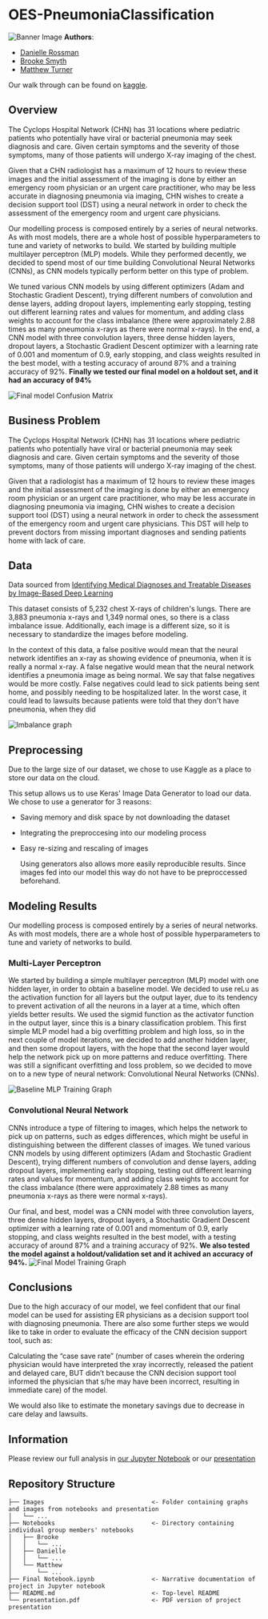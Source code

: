 
# OES-PneumoniaClassification
![Banner Image](https://github.com/austint1121/OES-PneumoniaClassification/blob/main/Images/banner_Image.jpg)
**Authors**:

- [Danielle Rossman](https://github.com/dmrossm)
- [Brooke Smyth](https://github.com/brooke57)
- [Matthew Turner](https://github.com/austint1121)

Our walk through can be found on [kaggle](https://www.kaggle.com/matthewturnerirl/one-eyed-swolentists/notebook#Final-Model).
## Overview

The Cyclops Hospital Network (CHN)  has 31 locations where pediatric patients who potentially have viral or bacterial
pneumonia may seek diagnosis and care. Given certain symptoms and the severity of those symptoms, many of those patients
will undergo X-ray imaging of the chest.

Given that a CHN radiologist has a maximum of 12 hours to review these images and the initial
assessment of the imaging is done by either an emergency room physician or an urgent care practitioner, who may be less
accurate in diagnosing pneumonia via imaging, CHN wishes to create a decision support tool (DST) using a neural network
in order to check the assessment of the emergency room and urgent care physicians.

Our modelling process is composed entirely by a series of neural networks. As with most models, there
are a whole host of possible hyperparameters to tune and variety of networks to build. We started by building multiple
multilayer perceptron (MLP) models. While they performed decently, we decided to spend most of our time building
Convolutional Neural Networks (CNNs), as CNN models typically perform better on this type of problem.

 We tuned various CNN models by using different optimizers (Adam and Stochastic Gradient Descent),
trying different numbers of convolution and dense layers, adding dropout layers, implementing early stopping, testing
out different learning rates and values for momentum, and adding class weights to account for the class imbalance (there
were approximately 2.88 times as many pneumonia x-rays as there were normal x-rays). In the end, a CNN model with three
convolution layers, three dense hidden layers, dropout layers, a Stochastic Gradient Descent optimizer with a learning
rate of 0.001 and momentum of 0.9, early stopping, and class weights resulted in the best model, with a testing accuracy
of around 87% and a training accuracy of 92%. **Finally we tested our final model on a holdout set, and it had an accuracy of 94%**

![Final model Confusion Matrix](https://github.com/austint1121/OES-PneumoniaClassification/blob/main/Images/final_conf_matrix.png)

## Business Problem

The Cyclops Hospital Network (CHN)  has 31 locations where pediatric patients who potentially have viral or bacterial
pneumonia may seek diagnosis and care. Given certain symptoms and the severity of those symptoms, many of those patients
will undergo X-ray imaging of the chest.

Given that a radiologist has a maximum of 12 hours to review these images and the initial
assessment of the imaging is done by either an emergency room physician or an urgent care practitioner, who may be less
accurate in diagnosing pneumonia via imaging, CHN wishes to create a decision support tool (DST) using a neural network
in order to check the assessment of the emergency room and urgent care physicians. This DST will help to prevent doctors
from missing important diagnoses and sending patients home with lack of care.


## Data
Data sourced from [Identifying Medical Diagnoses and Treatable Diseases by Image-Based Deep Learning](https://www.cell.com/cell/fulltext/S0092-8674(18)30154-5)

This dataset consists of 5,232 chest X-rays of children's lungs. There are 3,883 pneumonia x-rays and 1,349 normal ones,
so there is a class imbalance issue. Additionally, each image is a different size, so it is necessary to standardize the
images before modeling.

In the context of this data, a false positive would mean that the neural network identifies an x-ray as showing evidence
of pneumonia, when it is really a normal x-ray. A false negative would mean that the neural network identifies a
pneumonia image as being normal. We say that false negatives would be more costly. False negatives could lead to sick
patients being sent home, and possibly needing to be hospitalized later. In the worst case, it could lead to lawsuits
because patients were told that they don't have pneumonia, when they did

![Imbalance graph](https://github.com/austint1121/OES-PneumoniaClassification/blob/main/Images/class_imbalance.png)

## Preprocessing

Due to the large size of our dataset, we chose to use Kaggle as a place to store our data on the cloud.

This setup allows us to use Keras' Image Data Generator to load our data. We chose to use a generator for 3 reasons:
- Saving memory and disk space by not downloading the dataset
- Integrating the preproccesing into our modeling process
- Easy re-sizing and rescaling of images


  Using generators also allows more easily reproducible results. Since images fed into our model this way do not have to be preproccessed beforehand.


## Modeling Results

Our modelling process is composed entirely by a series of neural networks. As with most models, there are a whole host
of possible hyperparameters to tune and variety of networks to build.

### Multi-Layer Perceptron
We started by building a simple multilayer
perceptron (MLP) model with one hidden layer, in order to obtain a baseline model. We decided to use reLu as the
activation function for all layers but the output layer, due to its tendency to prevent activation of all the neurons in
a layer at a time, which often yields better results. We used the sigmid function as the activator function in the
output layer, since this is a binary classification problem. This first simple MLP model had a big overfitting problem
and high loss, so in the next couple of model iterations, we decided to add another hidden layer, and then some dropout
layers, with the hope that the second layer would help the network pick up on more patterns and reduce overfitting.
There was still a significant overfitting and loss problem, so we decided to move on to a new type of neural network:
Convolutional Neural Networks (CNNs).

![Baseline MLP Training Graph](https://github.com/austint1121/OES-PneumoniaClassification/blob/main/Images/simple_mlp.png)

### Convolutional Neural Network
CNNs introduce a type of filtering to images, which helps the network to pick up
on patterns, such as edges differences, which might be useful in distinguishing between the different classes of images.
We tuned various CNN models by using different optimizers (Adam and Stochastic Gradient Descent), trying different
numbers of convolution and dense layers, adding dropout layers, implementing early stopping, testing out different
learning rates and values for momentum, and adding class weights to account for the class imbalance (there were
approximately 2.88 times as many pneumonia x-rays as there were normal x-rays).

Our final, and best, model was a CNN model with three convolution layers, three dense hidden layers, dropout layers, a
Stochastic Gradient Descent optimizer with a learning rate of 0.001 and momentum of 0.9, early stopping, and class
weights resulted in the best model, with a testing accuracy of around 87% and a training accuracy of 92%. **We also tested the model against a holdout/validation set and it achived an accuracy of 94%.**
![Final Model Training Graph](https://github.com/austint1121/OES-PneumoniaClassification/blob/main/Images/final_model_line.png)
## Conclusions
Due to the high accuracy of our model, we feel confident that our final model can be used for assisting ER physicians as a decision support tool with diagnosing
pneumonia. There are also some further steps we would like to take in order to evaluate the efficacy of the CNN decision
support tool, such as:

Calculating the “case save rate” (number of cases wherein the ordering physician would have
interpreted the xray incorrectly, released the patient and delayed care, BUT didn’t because the CNN decision support
tool informed the physician that s/he may have been incorrect, resulting in immediate care) of the model.

We would also like to estimate the monetary savings due to decrease in care delay and lawsuits.

## Information

Please review our full analysis in [our Jupyter Notebook](https://www.kaggle.com/matthewturnerirl/one-eyed-swolentists/notebook#Final-Model)
or our [presentation](https://github.com/austint1121/OES-PneumoniaClassification/blob/main/OES%20Pneumonia%20Classification.pdf)

## Repository Structure

```
├── Images                              <- Folder containing graphs and images from notebooks and presentation
│   └── ...
├── Notebooks                           <- Directory containing individual group members' notebooks
│   ├── Brooke                  
│   │   └── ...
│   ├── Danielle              
│   │   └── ...
│   └── Matthew                  
│       └── ...
├── Final Notebook.ipynb                <- Narrative documentation of project in Jupyter notebook
├── README.md                           <- Top-level README
└── presentation.pdf                    <- PDF version of project presentation
``` 



